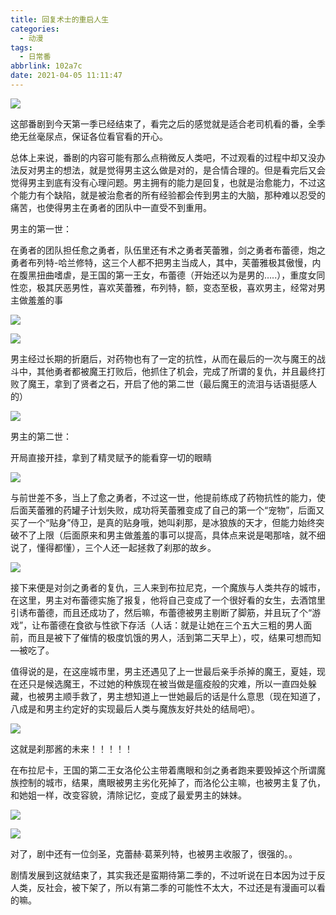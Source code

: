 ```yaml
---
title: 回复术士的重启人生
categories:
  - 动漫
tags:
  - 日常番
abbrlink: 102a7c
date: 2021-04-05 11:11:47
---
```


![](https://cdn.makiru.top/images/shushi1.png)

这部番剧到今天第一季已经结束了，看完之后的感觉就是适合老司机看的番，全季绝无丝毫尿点，保证各位看官看的开心。<!--more-->

总体上来说，番剧的内容可能有那么点稍微反人类吧，不过观看的过程中却又没办法反对男主的想法，就是觉得男主这么做是对的，是合情合理的。但是看完后又会觉得男主到底有没有心理问题。男主拥有的能力是回复，也就是治愈能力，不过这个能力有个缺陷，就是被治愈者的所有经验都会传到男主的大脑，那种难以忍受的痛苦，也使得男主在勇者的团队中一直受不到重用。

男主的第一世：

在勇者的团队担任愈之勇者，队伍里还有术之勇者芙蕾雅，剑之勇者布蕾德，炮之勇者布列特-哈兰修特，这三个人都不把男主当成人，其中，芙蕾雅极其傲慢，内在腹黑扭曲嗜虐，是王国的第一王女，布蕾德（开始还以为是男的…..），重度女同性恋，极其厌恶男性，喜欢芙蕾雅，布列特，额，变态至极，喜欢男主，经常对男主做羞羞的事

![](https://cdn.makiru.top/images/shushi2.png)

![](https://cdn.makiru.top/images/shushi3.png)

男主经过长期的折磨后，对药物也有了一定的抗性，从而在最后的一次与魔王的战斗中，其他勇者都被魔王打败后，他抓住了机会，完成了所谓的复仇，并且最终打败了魔王，拿到了贤者之石，开启了他的第二世（最后魔王的流泪与话语挺感人的）

![](https://cdn.makiru.top/images/shushi4.png)

男主的第二世：

开局直接开挂，拿到了精灵赋予的能看穿一切的眼睛

![](https://cdn.makiru.top/images/shushi5.png)

与前世差不多，当上了愈之勇者，不过这一世，他提前练成了药物抗性的能力，使后面芙蕾雅的药罐子计划失败，成功将芙蕾雅变成了自己的第一个“宠物”，后面又买了一个“贴身”侍卫，是真的贴身哦，她叫刹那，是冰狼族的天才，但能力始终突破不了上限（后面原来和男主做羞羞的事可以提高，具体点来说是喝那啥，就不细说了，懂得都懂），三个人还一起拯救了刹那的故乡。

![](https://cdn.makiru.top/images/202202111520409.png)

接下来便是对剑之勇者的复仇，三人来到布拉尼克，一个魔族与人类共存的城市，在这里，男主对布蕾德实施了报复，他将自己变成了一个很好看的女生，去酒馆里引诱布蕾德，而且还成功了，然后嘛，布蕾德被男主剔断了脚筋，并且玩了个“游戏”，让布蕾德在食欲与性欲下存活（人话：就是让她在三个五大三粗的男人面前，而且是被下了催情的极度饥饿的男人，活到第二天早上），哎，结果可想而知—被吃了。

值得说的是，在这座城市里，男主还遇见了上一世最后亲手杀掉的魔王，夏娃，现在还只是候选魔王，不过她的种族现在被当做是瘟疫般的灾难，所以一直四处躲藏，也被男主顺手救了，男主想知道上一世她最后的话是什么意思（现在知道了，八成是和男主约定好的实现最后人类与魔族友好共处的结局吧）。

![](https://cdn.makiru.top/images/202202111520750.png)

这就是刹那酱的未来！！！！！

在布拉尼卡，王国的第二王女洛伦公主带着鹰眼和剑之勇者跑来要毁掉这个所谓魔族控制的城市，结果，鹰眼被男主劣化死掉了，而洛伦公主嘛，也被男主复了仇，和她姐一样，改变容貌，清除记忆，变成了最爱男主的妹妹。

![](https://cdn.makiru.top/images/202202111520675.png)

![](https://cdn.makiru.top/images/202202111520871.png)

对了，剧中还有一位剑圣，克蕾赫·葛莱列特，也被男主收服了，很强的。。

剧情发展到这就结束了，其实我还是蛮期待第二季的，不过听说在日本因为过于反人类，反社会，被下架了，所以有第二季的可能性不太大，不过还是有漫画可以看的嘛。